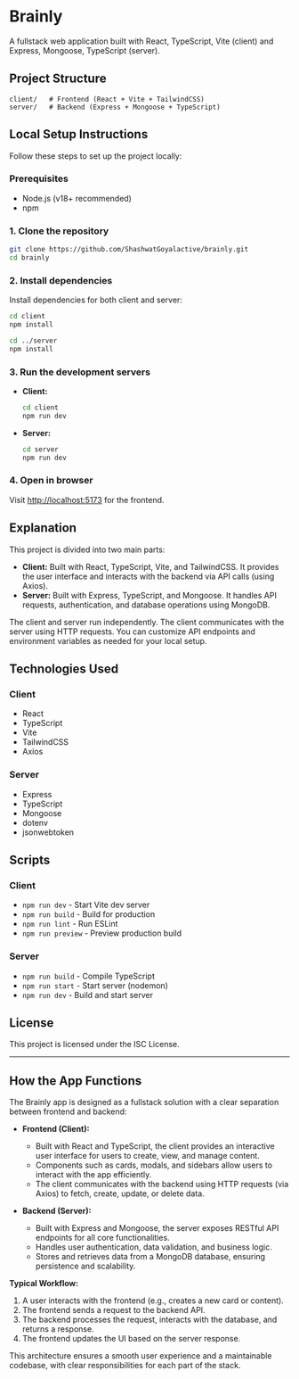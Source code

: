 # Brainly

A fullstack web application built with React, TypeScript, Vite (client) and Express, Mongoose, TypeScript (server).

## Project Structure

```
client/   # Frontend (React + Vite + TailwindCSS)
server/   # Backend (Express + Mongoose + TypeScript)
```

## Local Setup Instructions

Follow these steps to set up the project locally:

### Prerequisites

- Node.js (v18+ recommended)
- npm

### 1. Clone the repository

```sh
git clone https://github.com/ShashwatGoyalactive/brainly.git
cd brainly
```

### 2. Install dependencies

Install dependencies for both client and server:

```sh
cd client
npm install

cd ../server
npm install
```

### 3. Run the development servers

- **Client:**

  ```sh
  cd client
  npm run dev
  ```

- **Server:**

  ```sh
  cd server
  npm run dev
  ```

### 4. Open in browser

Visit [http://localhost:5173](http://localhost:5173) for the frontend.

## Explanation

This project is divided into two main parts:

- **Client:** Built with React, TypeScript, Vite, and TailwindCSS. It provides the user interface and interacts with the backend via API calls (using Axios).
- **Server:** Built with Express, TypeScript, and Mongoose. It handles API requests, authentication, and database operations using MongoDB.

The client and server run independently. The client communicates with the server using HTTP requests. You can customize API endpoints and environment variables as needed for your local setup.

## Technologies Used

### Client

- React
- TypeScript
- Vite
- TailwindCSS
- Axios

### Server

- Express
- TypeScript
- Mongoose
- dotenv
- jsonwebtoken

## Scripts

### Client

- `npm run dev` - Start Vite dev server
- `npm run build` - Build for production
- `npm run lint` - Run ESLint
- `npm run preview` - Preview production build

### Server

- `npm run build` - Compile TypeScript
- `npm run start` - Start server (nodemon)
- `npm run dev` - Build and start server


## License

This project is licensed under the ISC License.

---

## How the App Functions

The Brainly app is designed as a fullstack solution with a clear separation between frontend and backend:

- **Frontend (Client):**
  - Built with React and TypeScript, the client provides an interactive user interface for users to create, view, and manage content.
  - Components such as cards, modals, and sidebars allow users to interact with the app efficiently.
  - The client communicates with the backend using HTTP requests (via Axios) to fetch, create, update, or delete data.

- **Backend (Server):**
  - Built with Express and Mongoose, the server exposes RESTful API endpoints for all core functionalities.
  - Handles user authentication, data validation, and business logic.
  - Stores and retrieves data from a MongoDB database, ensuring persistence and scalability.

**Typical Workflow:**
1. A user interacts with the frontend (e.g., creates a new card or content).
2. The frontend sends a request to the backend API.
3. The backend processes the request, interacts with the database, and returns a response.
4. The frontend updates the UI based on the server response.

This architecture ensures a smooth user experience and a maintainable codebase, with clear responsibilities for each part of the stack.
